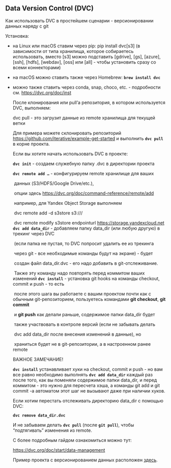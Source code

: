 ## Data Version Control (DVC)

Как использовать DVC в простейшем сценарии - версионировании данных наряду с git 

Установка:

- на Linux или maсOS ставим через pip: pip install dvc[s3] (в зависимости от типа хранилища, которое собираетесь использовать, вместо [s3] можно подставить [gdrive], [gs], [azure], [ssh], [hdfs], [webdav], [oss] или [all] - чтобы установить сразу со всеми коннекторами)

- на macOS можно ставить также через Homebrew: **`brew install dvc`** 

- можно также ставить через conda, snap, choco, etc. - подробности см. https://dvc.org/doc/inst

  

  После клонирования или pull’а репозитория, в котором используется DVC, выполняем: 

  dvc pull - это загрузит данные из remote хранилища для текущей ветки 

  Для примера можете склонировать репозиторий https://github.com/iterative/example-get-started и выполнить **`dvc pull`** в корне проекта.

  

  Если вы хотите начать использовать DVC в проекте: 

  **`dvc init`** 							 - создаем служебную папку .dvc в директории проекта 

  **`dvc remote add …`** 		 - конфигурируем remote хранилище для ваших  

  ​											данных (S3/HDFS/Google Drive/etc.), 

  ​											опции здесь https://dvc.org/doc/command-reference/remote/add 

  ​											например, для Yandex Object Storage выполняем 

  ​											dvc remote add -d s3store s3:/// 

  ​											dvc remote modify s3store endpointurl https://storage.yandexcloud.net **`dvc add data_dir`** 			- добавляем папку data_dir (или любую другую) в трекинг через DVC

  ​											(если папка не пустая, то DVC попросит удалить ее из трекинга

  ​											через git - все необходимые команды будут на экране) - будет

  ​											создан файл data_dir.dvc - его надо добавить в git-отслеживание.

  ​											Также эту команду надо повторять перед коммитом ваших изменений **`dvc install`** 					   - установка git hooks на команды checkout, commit и push - то есть 

  ​											после этого шага вы работаете с вашим проектом почти как с обычным 											git-репозиторием, пользуетесь командами **git checkout**, **git commit**

  ​											и **git push** как делали раньше, содержимое папки data_dir будет

  ​											также участвовать в контроле версий (если не забывать делать

  ​											dvc add data_dir после внесения изменений в данные), но 

  ​											храниться будет не в git-репозитории, а в настроенном ранее remote 

  

  ВАЖНОЕ ЗАМЕЧАНИЕ! 

  **`dvc install`** устанавливает хуки на checkout, commit и push - но вам все равно необходимо выполнять **`dvc add data_dir`** каждый раз после того, как вы поменяли содержимое папки data_dir, и перед коммитом - это нужно для пересчета хэша, а команды git add и git commit -a автоматом этот шаг не вызывают даже при наличии хуков.

  

  Если хотим перестать отслеживать директорию data_dir с помощью DVC: 

  **`dvc remove data_dir.dvc`** 

  И не забываем делать **`dvc pull`** (после **`git pull`**), чтобы “подтягивать” изменения из remote.

  С более подробным гайдом ознакомиться можно тут:

  https://dvc.org/doc/start/data-management
  
  
  
  Пример проекта с версионированием данных расположен [здесь](../projects/dvc-sample-nlp-proj).